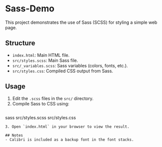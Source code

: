 # Sass-Demo

This project demonstrates the use of Sass (SCSS) for styling a simple web page.

## Structure
- `index.html`: Main HTML file.
- `src/styles.scss`: Main Sass file.
- `src/_variables.scss`: Sass variables (colors, fonts, etc.).
- `src/styles.css`: Compiled CSS output from Sass.

## Usage
1. Edit the `.scss` files in the `src/` directory.
2. Compile Sass to CSS using:
   ```
sass src/styles.scss src/styles.css
   ```
3. Open `index.html` in your browser to view the result.

## Notes
- Calibri is included as a backup font in the font stacks.
